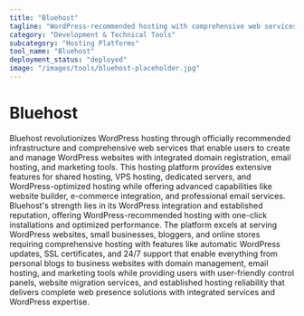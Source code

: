```yaml
---
title: "Bluehost"
tagline: "WordPress-recommended hosting with comprehensive web services"
category: "Development & Technical Tools"
subcategory: "Hosting Platforms"
tool_name: "Bluehost"
deployment_status: "deployed"
image: "/images/tools/bluehost-placeholder.jpg"
---
```


# Bluehost

Bluehost revolutionizes WordPress hosting through officially recommended infrastructure and comprehensive web services that enable users to create and manage WordPress websites with integrated domain registration, email hosting, and marketing tools. This hosting platform provides extensive features for shared hosting, VPS hosting, dedicated servers, and WordPress-optimized hosting while offering advanced capabilities like website builder, e-commerce integration, and professional email services. Bluehost's strength lies in its WordPress integration and established reputation, offering WordPress-recommended hosting with one-click installations and optimized performance. The platform excels at serving WordPress websites, small businesses, bloggers, and online stores requiring comprehensive hosting with features like automatic WordPress updates, SSL certificates, and 24/7 support that enable everything from personal blogs to business websites with domain management, email hosting, and marketing tools while providing users with user-friendly control panels, website migration services, and established hosting reliability that delivers complete web presence solutions with integrated services and WordPress expertise.